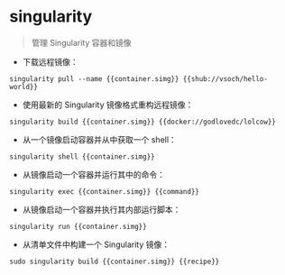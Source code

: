 # singularity

> 管理 Singularity 容器和镜像

- 下载远程镜像：

`singularity pull --name {{container.simg}} {{shub://vsoch/hello-world}}`

- 使用最新的 Singularity 镜像格式重构远程镜像：

`singularity build {{container.simg}} {{docker://godlovedc/lolcow}}`

- 从一个镜像启动容器并从中获取一个 shell：

`singularity shell {{container.simg}}`

- 从镜像启动一个容器并运行其中的命令：

`singularity exec {{container.simg}} {{command}}`

- 从镜像启动一个容器并执行其内部运行脚本：

`singularity run {{container.simg}}`

- 从清单文件中构建一个 Singularity 镜像：

`sudo singularity build {{container.simg}} {{recipe}}`

[#]: contributors: ([王興與·區塊鏈·Linux中國])